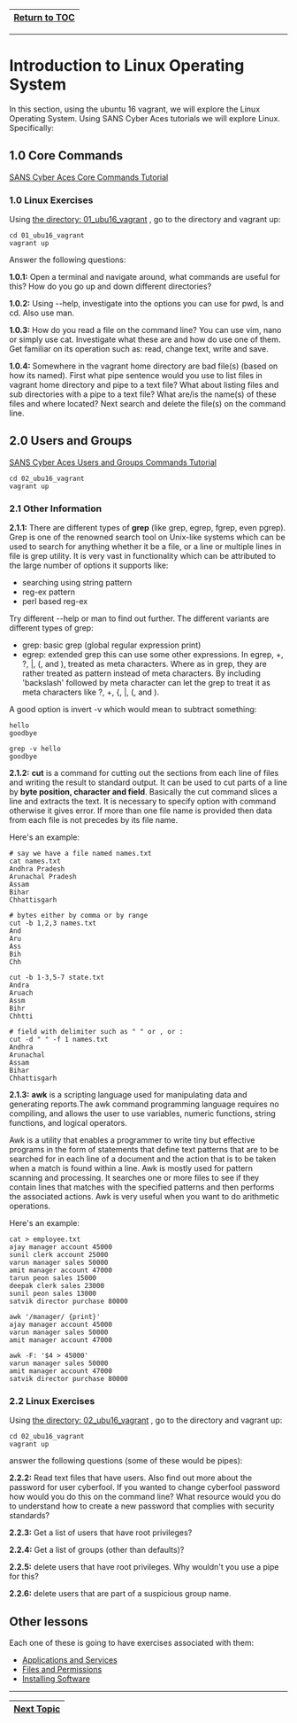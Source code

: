 |[Return to TOC](00-Table-of-Contents.md)|
|---|

---

# Introduction to Linux Operating System

In this section, using the ubuntu 16 vagrant, we will explore the Linux Operating
System. Using SANS Cyber Aces tutorials we will explore Linux. Specifically:

## 1.0 Core Commands
[SANS Cyber Aces Core Commands Tutorial](https://tutorials.cyberaces.org/tutorials/view/1-1-3.html)

### 1.0 Linux Exercises
Using [the directory: 01_ubu16_vagrant](01_ubu16_vagrant) , go to the
directory and vagrant up:
```
cd 01_ubu16_vagrant
vagrant up
```
Answer the following questions:

**1.0.1:**
Open a terminal and navigate around, what commands are useful for this?
How do you go up and down different directories?

**1.0.2:**
Using --help, investigate into the options you can use for pwd, ls
and cd. Also use man.

**1.0.3:**
How do you read a file on the command line? You can use vim, nano or 
simply use cat. Investigate what these are and how do use one of them. Get
familiar on its operation such as: read, change text, write and save.

**1.0.4:**
Somewhere in the vagrant home directory are bad file(s) (based on how its
named). First what pipe sentence would you use to list files in vagrant
home directory and pipe to a text file? What about listing files and 
sub directories with a pipe to a text file? What are/is the name(s) of these
files and where located? Next search and delete the file(s) on the 
command line. 

## 2.0 Users and Groups
[SANS Cyber Aces Users and Groups Commands Tutorial](https://tutorials.cyberaces.org/tutorials/view/1-1-4.html)
```
cd 02_ubu16_vagrant
vagrant up
```

### 2.1 Other Information

**2.1.1:**
There are different types of **grep** (like grep, egrep, fgrep, even
pgrep). Grep is one of the renowned search tool on Unix-like systems which 
can be used to search for anything whether it be a file, or a line or 
multiple lines in file is grep utility. It is very vast in functionality 
which can be attributed to the large number of options it supports like: 

* searching using string pattern
* reg-ex pattern 
* perl based reg-ex 

Try different --help or man to find out further. The different variants are
different types of grep:

* grep: basic grep (global regular expression print)
* egrep: extended grep this can use some other expressions. In egrep, 
+, ?, |, (, and ),  treated as meta characters. Where as in grep, they are 
rather treated as pattern instead of meta characters. By including 
'backslash' followed by meta character can let the grep to treat it 
as meta characters like \?, \+, \{, \|, \(, and \).

A good option is invert -v which would mean to subtract something:
```
hello
goodbye

grep -v hello
goodbye
```

**2.1.2:**
**cut** is a command for cutting out the sections from each line of files and 
writing the result to standard output. It can be used to cut parts of a 
line by **byte position, character and field**. Basically the cut command 
slices a line and extracts the text. It is necessary to specify option with 
command otherwise it gives error. If more than one file name is provided 
then data from each file is not precedes by its file name. 

Here's an example:
```
# say we have a file named names.txt
cat names.txt
Andhra Pradesh
Arunachal Pradesh
Assam
Bihar
Chhattisgarh

# bytes either by comma or by range
cut -b 1,2,3 names.txt
And
Aru
Ass
Bih
Chh

cut -b 1-3,5-7 state.txt
Andra
Aruach
Assm
Bihr
Chhtti

# field with delimiter such as " " or , or :
cut -d " " -f 1 names.txt
Andhra
Arunachal
Assam
Bihar
Chhattisgarh
```

**2.1.3:**
**awk** is a scripting language used for manipulating data and generating 
reports.The awk command programming language requires no compiling, and 
allows the user to use variables, numeric functions, string functions, 
and logical operators.

Awk is a utility that enables a programmer to write tiny but 
effective programs in the form of statements that define text patterns 
that are to be searched for in each line of a document and the action 
that is to be taken when a match is found within a line. Awk is mostly used 
for pattern scanning and processing. It searches one or more files to see 
if they contain lines that matches with the specified patterns and then 
performs the associated actions. Awk is very useful when you want to do
arithmetic operations.

Here's an example:
```
cat > employee.txt
ajay manager account 45000
sunil clerk account 25000
varun manager sales 50000
amit manager account 47000
tarun peon sales 15000
deepak clerk sales 23000
sunil peon sales 13000
satvik director purchase 80000

awk '/manager/ {print}'
ajay manager account 45000
varun manager sales 50000
amit manager account 47000

awk -F: '$4 > 45000'
varun manager sales 50000
amit manager account 47000
satvik director purchase 80000
```

### 2.2 Linux Exercises
Using [the directory: 02_ubu16_vagrant](02_ubu16_vagrant) , go to the
directory and vagrant up:
```
cd 02_ubu16_vagrant
vagrant up
```
answer the following questions (some of these would be pipes):

**2.2.2:**
Read text files that have users. Also find out more about the password for 
user cyberfool. If you wanted to change cyberfool password how would you do 
this on the command line? What resource would you do to understand how to 
create a new password that complies with security standards?

**2.2.3:**
Get a list of users that have root privileges?

**2.2.4:**
Get a list of groups (other than defaults)?

**2.2.5:**
delete users that have root privileges. Why wouldn't you use a pipe for this?

**2.2.6:**
delete users that are part of a suspicious group name.

## Other lessons
Each one of these is going to have exercises associated with them:

* [Applications and Services](https://tutorials.cyberaces.org/tutorials/view/1-1-5.html)
* [Files and Permissions](https://tutorials.cyberaces.org/tutorials/view/1-1-6.html)
* [Installing Software](https://tutorials.cyberaces.org/tutorials/view/1-1-7.html) 

---

|[Next Topic](03_bash_scripting.md)|
|---|
